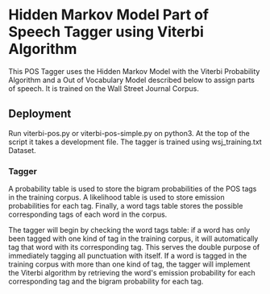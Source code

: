 # Hidden Markov Model Part of Speech Tagger using Viterbi Algorithm

This POS Tagger uses the Hidden Markov Model with the Viterbi Probability Algorithm and a Out of Vocabulary Model described below
to assign parts of speech. It is trained on the Wall Street Journal Corpus.

## Deployment
Run viterbi-pos.py or viterbi-pos-simple.py on python3. At the top of the script it takes a development file.
The tagger is trained using wsj_training.txt Dataset.

### Tagger
A probability table is used to store the bigram probabilities of the POS tags in the training corpus. A likelihood table is used to store emission probabilities for each tag. Finally, a word tags table stores the possible corresponding tags of each word in the corpus. 

The tagger will begin by checking the word tags table: if a word has only been tagged with one kind of tag in the training corpus, it will automatically tag that word with its corresponding tag. This serves the double purpose of immediately tagging all punctuation with itself. If a word is tagged in the training corpus with more than one kind of tag, the tagger will implement the Viterbi algorithm by retrieving the word's emission probability for each corresponding tag and the bigram probability for each tag.
